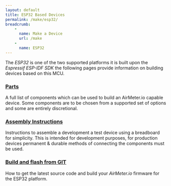```yaml
---
layout: default
title: ESP32 Based Devices
permalink: /make/esp32/
breadcrumb:
    - 
      name: Make a Device
      url: /make
    - 
      name: ESP32
---
```


The *ESP32* is one of the two supported platforms it is built upon the *Espressif ESP-IDF SDK* the following pages provide information on building devices based on this MCU.

### [Parts](/make/esp32/parts) 
A full list of components which can be used to build an AirMeter.io capable device. Some components are to be chosen from a supported set of options and some are entirely discretional.

### [Assembly Instructions](/make/esp32/assembly)
Instructions to assemble a development a test device using a breadboard for simplicity. This is intended for development purposes, for production devices permanent & durable methods of connecting the components must be used.

### [Build and flash from GIT](/make/esp32/firmware_build) 
 How to get the latest source code and build your *AirMeter.io* firmware for the ESP32 platform.





